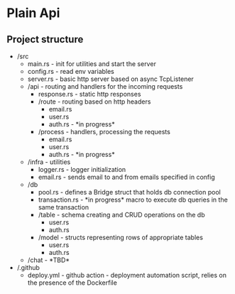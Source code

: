 # Plain Api

## Project structure

* /src
    * main.rs - init for utilities and start the server
    * config.rs - read env variables
    * server.rs - basic http server based on async TcpListener 
    * /api - routing and handlers for the incoming requests
        * response.rs - static http responses
        * /route - routing based on http headers
            * email.rs
            * user.rs
            * auth.rs - \*in progress\*
        * /process - handlers, processing the requests
            * email.rs
            * user.rs
            * auth.rs - \*in progress\*
    * /infra - utilities
        * logger.rs - logger initialization
        * email.rs - sends email to and from emails specified in config
    * /db
        * pool.rs - defines a Bridge struct that holds db connection pool
        * transaction.rs - \*in progress\* macro to execute db queries in the same transaction
        * /table - schema creating and CRUD operations on the db
            * user.rs
            * auth.rs
        * /model - structs representing rows of appropriate tables
            * user.rs
            * auth.rs
    * /chat - \*TBD\*
* /.github
    * deploy.yml - github action - deployment automation script, relies on the presence of the Dockerfile